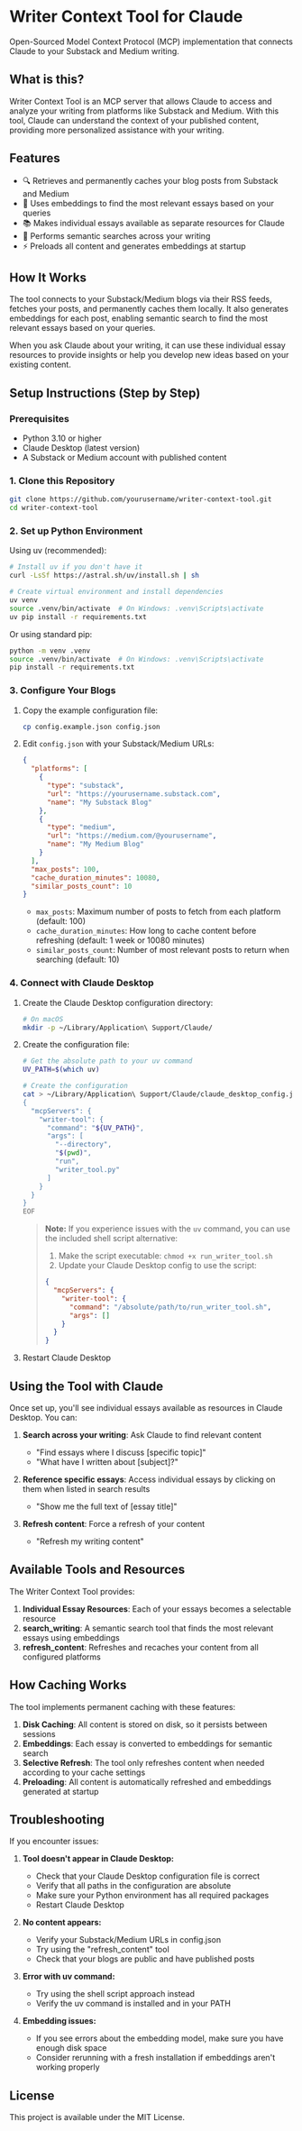 # Writer Context Tool for Claude

Open-Sourced Model Context Protocol (MCP) implementation that connects Claude to your Substack and Medium writing.

## What is this?

Writer Context Tool is an MCP server that allows Claude to access and analyze your writing from platforms like Substack and Medium. With this tool, Claude can understand the context of your published content, providing more personalized assistance with your writing.

## Features

- 🔍 Retrieves and permanently caches your blog posts from Substack and Medium
- 🔎 Uses embeddings to find the most relevant essays based on your queries
- 📚 Makes individual essays available as separate resources for Claude
- 🧠 Performs semantic searches across your writing
- ⚡ Preloads all content and generates embeddings at startup

## How It Works

The tool connects to your Substack/Medium blogs via their RSS feeds, fetches your posts, and permanently caches them locally. It also generates embeddings for each post, enabling semantic search to find the most relevant essays based on your queries.

When you ask Claude about your writing, it can use these individual essay resources to provide insights or help you develop new ideas based on your existing content.

## Setup Instructions (Step by Step)

### Prerequisites

- Python 3.10 or higher
- Claude Desktop (latest version)
- A Substack or Medium account with published content

### 1. Clone this Repository

```bash
git clone https://github.com/yourusername/writer-context-tool.git
cd writer-context-tool
```

### 2. Set up Python Environment

Using uv (recommended):

```bash
# Install uv if you don't have it
curl -LsSf https://astral.sh/uv/install.sh | sh

# Create virtual environment and install dependencies
uv venv
source .venv/bin/activate  # On Windows: .venv\Scripts\activate
uv pip install -r requirements.txt
```

Or using standard pip:

```bash
python -m venv .venv
source .venv/bin/activate  # On Windows: .venv\Scripts\activate
pip install -r requirements.txt
```

### 3. Configure Your Blogs

1. Copy the example configuration file:
   ```bash
   cp config.example.json config.json
   ```

2. Edit `config.json` with your Substack/Medium URLs:
   ```json
   {
     "platforms": [
       {
         "type": "substack",
         "url": "https://yourusername.substack.com",
         "name": "My Substack Blog"
       },
       {
         "type": "medium",
         "url": "https://medium.com/@yourusername",
         "name": "My Medium Blog"
       }
     ],
     "max_posts": 100,
     "cache_duration_minutes": 10080,
     "similar_posts_count": 10
   }
   ```
   
   - `max_posts`: Maximum number of posts to fetch from each platform (default: 100)
   - `cache_duration_minutes`: How long to cache content before refreshing (default: 1 week or 10080 minutes)
   - `similar_posts_count`: Number of most relevant posts to return when searching (default: 10)

### 4. Connect with Claude Desktop

1. Create the Claude Desktop configuration directory:
   ```bash
   # On macOS
   mkdir -p ~/Library/Application\ Support/Claude/
   ```

2. Create the configuration file:
   ```bash
   # Get the absolute path to your uv command
   UV_PATH=$(which uv)
   
   # Create the configuration
   cat > ~/Library/Application\ Support/Claude/claude_desktop_config.json << EOF
   {
     "mcpServers": {
       "writer-tool": {
         "command": "${UV_PATH}",
         "args": [
           "--directory",
           "$(pwd)",
           "run",
           "writer_tool.py"
         ]
       }
     }
   }
   EOF
   ```
   
   > **Note:** If you experience issues with the `uv` command, you can use the included shell script alternative:
   > 1. Make the script executable: `chmod +x run_writer_tool.sh`
   > 2. Update your Claude Desktop config to use the script:
   > ```json
   > {
   >   "mcpServers": {
   >     "writer-tool": {
   >       "command": "/absolute/path/to/run_writer_tool.sh",
   >       "args": []
   >     }
   >   }
   > }
   > ```

3. Restart Claude Desktop

## Using the Tool with Claude

Once set up, you'll see individual essays available as resources in Claude Desktop. You can:

1. **Search across your writing**: Ask Claude to find relevant content
   - "Find essays where I discuss [specific topic]"
   - "What have I written about [subject]?"

2. **Reference specific essays**: Access individual essays by clicking on them when listed in search results
   - "Show me the full text of [essay title]"

3. **Refresh content**: Force a refresh of your content
   - "Refresh my writing content"

## Available Tools and Resources

The Writer Context Tool provides:

1. **Individual Essay Resources**: Each of your essays becomes a selectable resource
2. **search_writing**: A semantic search tool that finds the most relevant essays using embeddings
3. **refresh_content**: Refreshes and recaches your content from all configured platforms

## How Caching Works

The tool implements permanent caching with these features:

1. **Disk Caching**: All content is stored on disk, so it persists between sessions
2. **Embeddings**: Each essay is converted to embeddings for semantic search
3. **Selective Refresh**: The tool only refreshes content when needed according to your cache settings
4. **Preloading**: All content is automatically refreshed and embeddings generated at startup

## Troubleshooting

If you encounter issues:

1. **Tool doesn't appear in Claude Desktop:**
   - Check that your Claude Desktop configuration file is correct
   - Verify that all paths in the configuration are absolute 
   - Make sure your Python environment has all required packages
   - Restart Claude Desktop

2. **No content appears:**
   - Verify your Substack/Medium URLs in config.json
   - Try using the "refresh_content" tool
   - Check that your blogs are public and have published posts

3. **Error with uv command:**
   - Try using the shell script approach instead
   - Verify the uv command is installed and in your PATH

4. **Embedding issues:**
   - If you see errors about the embedding model, make sure you have enough disk space
   - Consider rerunning with a fresh installation if embeddings aren't working properly

## License

This project is available under the MIT License. 
